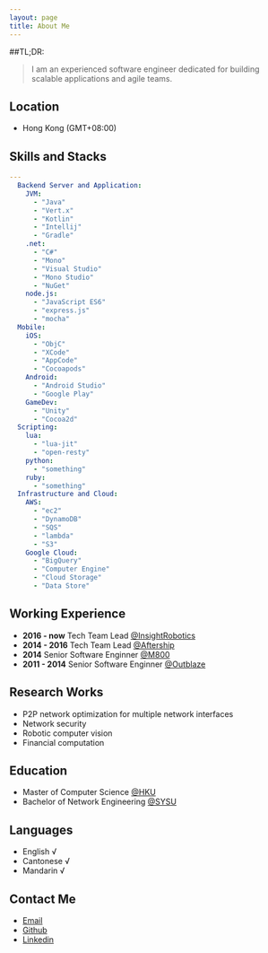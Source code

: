 ```yaml
---
layout: page
title: About Me
---
```



##TL;DR:
> I am an experienced software engineer dedicated for building scalable applications and agile teams.

## Location

* Hong Kong (GMT+08:00)

## Skills and Stacks
```yaml
---
  Backend Server and Application: 
    JVM: 
      - "Java"
      - "Vert.x"
      - "Kotlin"
      - "Intellij"
      - "Gradle"
    .net: 
      - "C#"
      - "Mono"
      - "Visual Studio"
      - "Mono Studio"
      - "NuGet"
    node.js:
      - "JavaScript ES6"
      - "express.js"
      - "mocha"
  Mobile: 
    iOS: 
      - "ObjC"
      - "XCode"
      - "AppCode"
      - "Cocoapods"
    Android: 
      - "Android Studio"
      - "Google Play"
    GameDev: 
      - "Unity"
      - "Cocoa2d"
  Scripting: 
    lua: 
      - "lua-jit"
      - "open-resty"
    python:
      - "something"
    ruby: 
      - "something"
  Infrastructure and Cloud:
    AWS: 
      - "ec2"
      - "DynamoDB"
      - "SQS"
      - "lambda"
      - "S3"
    Google Cloud:
      - "BigQuery"
      - "Computer Engine"
      - "Cloud Storage"
      - "Data Store"
```



## Working Experience

* **2016 - now**  Tech Team Lead [@InsightRobotics](http://www.insightrobotics.com)
* **2014 - 2016** Tech Team Lead [@Aftership](https://www.aftership.com)
* **2014** Senior Software Enginner [@M800](https://www.m800.com)
* **2011 - 2014** Senior Software Enginner [@Outblaze](http://www.outblaze.com)

## Research Works

* P2P network optimization for multiple network interfaces
* Network security
* Robotic computer vision
* Financial computation

## Education

* Master of Computer Science [@HKU](http://www.cs.hku.hk/)
* Bachelor of Network Engineering [@SYSU](http://www.sysu.edu.cn/2012/en/index.htm)

## Languages

* English √
* Cantonese √
* Mandarin √


## Contact Me
* [Email](mailto:dg3feiko@gmail.com)
* [Github](https://github.com/dg3feiko)
* [Linkedin](https://www.linkedin.com/profile/view?id=134087143)

